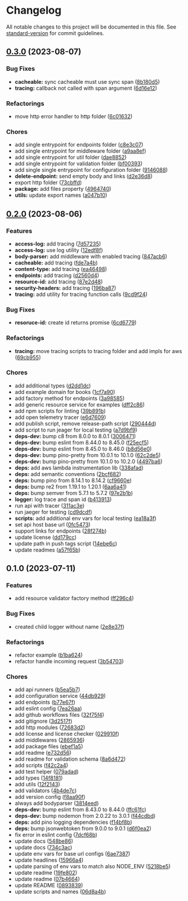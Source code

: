# Changelog

All notable changes to this project will be documented in this file. See [standard-version](https://github.com/conventional-changelog/standard-version) for commit guidelines.

## [0.3.0](https://github.com/stfsy/node-api-kit/issues/compare/v0.2.0...v0.3.0) (2023-08-07)


### Bug Fixes

* **cacheable:** sync cacheable must use sync span ([8b180d5](https://github.com/stfsy/node-api-kit/issues/commit/8b180d5a9d019b7eb8f64f9177a0407e2f7af34d))
* **tracing:** callback not called with span argument ([6d16e12](https://github.com/stfsy/node-api-kit/issues/commit/6d16e1286079011a5ed96d87844bc71491adf341))


### Refactorings

* move http error handler to http folder ([6c01632](https://github.com/stfsy/node-api-kit/issues/commit/6c01632757b2530a28925b5d9264b0360d364ca2))


### Chores

* add single entrypoint for endpoints folder ([c8e3c07](https://github.com/stfsy/node-api-kit/issues/commit/c8e3c07392ac7c1c9220ae068e61e48311988f48))
* add single entrypoint for middleware folder ([a9aa8ef](https://github.com/stfsy/node-api-kit/issues/commit/a9aa8ef2bfe4a32e9899acfe2db79ce1133ca7fc))
* add single entrypoint for util folder ([dae8852](https://github.com/stfsy/node-api-kit/issues/commit/dae8852c005dca8a35f234131dd0dee5493d8cf7))
* add single entrypoint for validation folder ([bf00393](https://github.com/stfsy/node-api-kit/issues/commit/bf00393e19af776ca8c60b5189a23e6e2e262f04))
* add single single entrypoint for configuration folder ([9146088](https://github.com/stfsy/node-api-kit/issues/commit/9146088cfa772d1241eec9973ab2be373501bd35))
* **delete-endpoint:** send empty body and links ([d2e36d8](https://github.com/stfsy/node-api-kit/issues/commit/d2e36d8b7f53be82076d246cef641ec5823fead2))
* export http folder ([73cbffd](https://github.com/stfsy/node-api-kit/issues/commit/73cbffd6c6eb560627e40101164ba88359ab2347))
* **package:** add files property ([4964740](https://github.com/stfsy/node-api-kit/issues/commit/49647404e3a0fd1fb570b3cb692380118a670258))
* **utils:** update export names ([a047b10](https://github.com/stfsy/node-api-kit/issues/commit/a047b1070bd5a7bd24fa8af8a1a28fc6777c79f8))

## [0.2.0](https://github.com/stfsy/node-api-kit/issues/compare/v0.1.0...v0.2.0) (2023-08-06)


### Features

* **access-log:** add tracing ([7d57235](https://github.com/stfsy/node-api-kit/issues/commit/7d572357a08f082e1cabbe158f6e9cd88505edf3))
* **access-log:** use log utility ([12edf8f](https://github.com/stfsy/node-api-kit/issues/commit/12edf8ffc8681d948796bcea22d1173fcf3d53a3))
* **body-parser:** add middleware with enabled tracing ([847acb6](https://github.com/stfsy/node-api-kit/issues/commit/847acb6d16b4bb6ed4c320ede08e98fce2621504))
* **cacheable:** add tracing ([fde7a4b](https://github.com/stfsy/node-api-kit/issues/commit/fde7a4b244bc3d42dba597b90c1992dd53ea97ee))
* **content-type:** add tracing ([ea46498](https://github.com/stfsy/node-api-kit/issues/commit/ea464986d61a8ca5e17cd0d742e98aad76a1be0f))
* **endpoints:** add tracing ([d2560d4](https://github.com/stfsy/node-api-kit/issues/commit/d2560d4373b200401a152eea8da828d336ca0f27))
* **resource-id:** add tracing ([87e2d48](https://github.com/stfsy/node-api-kit/issues/commit/87e2d482795a4712e06e21edae4a19c18e679e07))
* **security-headers:** add tracing ([196ba87](https://github.com/stfsy/node-api-kit/issues/commit/196ba87aece91b9c24b66c160047954333ab461c))
* **tracing:** add utility for tracing function calls ([9cd9f24](https://github.com/stfsy/node-api-kit/issues/commit/9cd9f2407936bbf704a3718f6016095c906941e1))


### Bug Fixes

* **resoruce-id:** create id returns promise ([6cd6779](https://github.com/stfsy/node-api-kit/issues/commit/6cd6779b3ae4fbc8966d157117ee771c9a39cb85))


### Refactorings

* **tracing:** move tracing scripts to tracing folder and add impls for aws ([69cb955](https://github.com/stfsy/node-api-kit/issues/commit/69cb955b094fbe3b591f4464e44bbfe333ed690d))


### Chores

* add additional types ([d2dd1dc](https://github.com/stfsy/node-api-kit/issues/commit/d2dd1dca54264da2351be5bf52b118c6fb3c4718))
* add example domain for books ([1cf7a90](https://github.com/stfsy/node-api-kit/issues/commit/1cf7a9023d03e70562928f10748cacc52e28c0d2))
* add factory method for endpoints ([3a98585](https://github.com/stfsy/node-api-kit/issues/commit/3a98585630e11affc5a71bb03701122352b2e87a))
* add generic resource service for examples ([dff2c86](https://github.com/stfsy/node-api-kit/issues/commit/dff2c862a92990e7c6550a4139eb480358afae66))
* add npm scripts for linting ([39b891b](https://github.com/stfsy/node-api-kit/issues/commit/39b891b384f5b27a6c7ad0e087fb0cc0715a40e6))
* add open telemetry tracer ([e6d7609](https://github.com/stfsy/node-api-kit/issues/commit/e6d7609b9e939989d654511f8429ec235e07c94a))
* add publish script, remove release-path script ([290444d](https://github.com/stfsy/node-api-kit/issues/commit/290444d1dbb07217192184ca2a0b51771996cd8d))
* add script to run jeager for local testing ([a7d9bf9](https://github.com/stfsy/node-api-kit/issues/commit/a7d9bf9668f5c962f0b8f6497569a57b3ec5ad90))
* **deps-dev:** bump c8 from 8.0.0 to 8.0.1 ([3006471](https://github.com/stfsy/node-api-kit/issues/commit/30064711aeee74a06598dcff09c7b51b22195d47))
* **deps-dev:** bump eslint from 8.44.0 to 8.45.0 ([f25ecf5](https://github.com/stfsy/node-api-kit/issues/commit/f25ecf59204968ef905dda1c4dfee8090c176a2b))
* **deps-dev:** bump eslint from 8.45.0 to 8.46.0 ([b8d56e0](https://github.com/stfsy/node-api-kit/issues/commit/b8d56e036c16d2ebd436da16589d99532374d16a))
* **deps-dev:** bump pino-pretty from 10.0.1 to 10.1.0 ([62c2de5](https://github.com/stfsy/node-api-kit/issues/commit/62c2de54e68f42acf510d8f8497503ed48ddddfb))
* **deps-dev:** bump pino-pretty from 10.1.0 to 10.2.0 ([4497ba6](https://github.com/stfsy/node-api-kit/issues/commit/4497ba69db38bbf6c3ce09e465405e70f814e26c))
* **deps:** add aws lambda instrumentation lib ([338afad](https://github.com/stfsy/node-api-kit/issues/commit/338afad20f21d3af4fb85f7deda77a1073cab770))
* **deps:** add semantic conventions ([2bcf682](https://github.com/stfsy/node-api-kit/issues/commit/2bcf682e82e439aea741c03b8b50624ca974fbbb))
* **deps:** bump pino from 8.14.1 to 8.14.2 ([cf9660e](https://github.com/stfsy/node-api-kit/issues/commit/cf9660e9e85a19c36d519d8e46a5984ee844446b))
* **deps:** bump re2 from 1.19.1 to 1.20.1 ([6aa6a41](https://github.com/stfsy/node-api-kit/issues/commit/6aa6a4175f001b087cff467dc9fea452c6aad460))
* **deps:** bump semver from 5.7.1 to 5.7.2 ([97e2b1b](https://github.com/stfsy/node-api-kit/issues/commit/97e2b1bcdbc4b7cd74e8df3d5a2d91c8ae2df512))
* **logger:** log trace and span id ([b413913](https://github.com/stfsy/node-api-kit/issues/commit/b41391301243e4990fadcdddee2f7c3dcf2de5af))
* run api with tracer ([311ac3e](https://github.com/stfsy/node-api-kit/issues/commit/311ac3e3819e691e0639172584027b30ec8eb537))
* run jaeger for testing ([cd9dcdf](https://github.com/stfsy/node-api-kit/issues/commit/cd9dcdfa7a6b09b9104841ff0c740abc4c9a8d49))
* **scripts:** add additional env vars for local testing ([ea18a3f](https://github.com/stfsy/node-api-kit/issues/commit/ea18a3f2fbe01b669cb46b50d4f9d163308080eb))
* set api host base url ([0fc5473](https://github.com/stfsy/node-api-kit/issues/commit/0fc5473fbaf32cd2cf0213e2543ab9af54fd2a64))
* support links for endpoints ([28f274b](https://github.com/stfsy/node-api-kit/issues/commit/28f274b4401528790fd957d0796f762c44ea81c4))
* update license ([dd179cc](https://github.com/stfsy/node-api-kit/issues/commit/dd179cc4f88bd8ff5f8ecaea9157ba25f15764f9))
* update path in push tags script ([14ebe6c](https://github.com/stfsy/node-api-kit/issues/commit/14ebe6c3599c539df32cd4c8dcfa1b86d4a4a9dd))
* update readmes ([a57f65b](https://github.com/stfsy/node-api-kit/issues/commit/a57f65bfe637f7d22a1fe58c4c37b6e4e1c00cb2))

## 0.1.0 (2023-07-11)


### Features

* add resource validator factory method ([ff296c4](https://github.com/stfsy/node-api-kit/issues/commit/ff296c41dab4fca4775243e40ba546dc49d38a7f))


### Bug Fixes

* created child logger without name ([2e8e37f](https://github.com/stfsy/node-api-kit/issues/commit/2e8e37fcc9903ad5db58f93afc5cee1a18026c79))


### Refactorings

* refactor example ([b1ba624](https://github.com/stfsy/node-api-kit/issues/commit/b1ba6245a53235407bdc3bfd0a626cb8febcacc3))
* refactor handle incoming request ([3b54703](https://github.com/stfsy/node-api-kit/issues/commit/3b54703d15f47443e192701da4f9a6d5f66b504f))


### Chores

* add api runners ([b5ea5b7](https://github.com/stfsy/node-api-kit/issues/commit/b5ea5b704df5e33a2319bc7cec4faae9a105c5a5))
* add configuration service ([44db929](https://github.com/stfsy/node-api-kit/issues/commit/44db9299b93bb04e80c0b9b3c7ffb5121d77adef))
* add endpoints ([b77e67f](https://github.com/stfsy/node-api-kit/issues/commit/b77e67f4dde2b12bc1797a374e15ff5ec9381bdb))
* add eslint config ([7ea26aa](https://github.com/stfsy/node-api-kit/issues/commit/7ea26aad6d2697a78fa0ddf6f244d59c7786a7e3))
* add github workflows files ([32f75f4](https://github.com/stfsy/node-api-kit/issues/commit/32f75f471d9dcbeb3397e4e13daf1582d6f33978))
* add gitignore ([3d2517f](https://github.com/stfsy/node-api-kit/issues/commit/3d2517f967a63b6b1b2d02fb3c50892401d63e4d))
* add http modules ([72683d2](https://github.com/stfsy/node-api-kit/issues/commit/72683d215f9e6a62b1d878aba11f5b6089ec8000))
* add license and license checker ([029910f](https://github.com/stfsy/node-api-kit/issues/commit/029910f9fa9cdc3bc283d6019b82a9da894a1459))
* add middlewares ([2865936](https://github.com/stfsy/node-api-kit/issues/commit/28659366db873172253d05b943eb5615a139cc91))
* add package files ([ebef1a5](https://github.com/stfsy/node-api-kit/issues/commit/ebef1a57fec2db93aad94f68ec283420d5d9520b))
* add readme ([e732d56](https://github.com/stfsy/node-api-kit/issues/commit/e732d56e4bf48f858fdd2ae55eeaada1f4a637cf))
* add readme for validation schema ([8a6d472](https://github.com/stfsy/node-api-kit/issues/commit/8a6d472519471a4ccbcac8374fb07e8dd6cb893a))
* add scripts ([f42c2a4](https://github.com/stfsy/node-api-kit/issues/commit/f42c2a4574948554783bffdb8186bec591be035f))
* add test helper ([079adad](https://github.com/stfsy/node-api-kit/issues/commit/079adad3913e0b41652110c28fc7408b100f5729))
* add types ([14f8181](https://github.com/stfsy/node-api-kit/issues/commit/14f8181c26a028123231802230df1c21340249d7))
* add utils ([12f2143](https://github.com/stfsy/node-api-kit/issues/commit/12f2143120caff14c55740d907be964e05c63e77))
* add validators ([4b4de7c](https://github.com/stfsy/node-api-kit/issues/commit/4b4de7c4b622bde48f15656d0998dbdc0051558d))
* add version config ([f8aa90f](https://github.com/stfsy/node-api-kit/issues/commit/f8aa90f475c3258fa9998831d67759a2d7291ba7))
* always add bodyparser ([3814eed](https://github.com/stfsy/node-api-kit/issues/commit/3814eeddb81cc9b3fd27c81f975efb9a07423218))
* **deps-dev:** bump eslint from 8.43.0 to 8.44.0 ([ffc61fc](https://github.com/stfsy/node-api-kit/issues/commit/ffc61fc5faacac64adcdfdaa350aa19a5bb6cb87))
* **deps-dev:** bump nodemon from 2.0.22 to 3.0.1 ([f44cdbd](https://github.com/stfsy/node-api-kit/issues/commit/f44cdbd0ac421fb67024a8c03e95ffc504c23ddc))
* **deps:** add pino logging dependencies ([f14bf8b](https://github.com/stfsy/node-api-kit/issues/commit/f14bf8b880c5004e09e908acd81fdd01225d7e3e))
* **deps:** bump jsonwebtoken from 9.0.0 to 9.0.1 ([d6f0ea2](https://github.com/stfsy/node-api-kit/issues/commit/d6f0ea2e902683dfa5b20d7d70d27bdcbe9294bb))
* fix error in eslint config ([7dcf68b](https://github.com/stfsy/node-api-kit/issues/commit/7dcf68b086877b65d156374d7f94b28f2fcafdde))
* update docs ([548be86](https://github.com/stfsy/node-api-kit/issues/commit/548be86317734098eb80ecc8b73338e8bf095e83))
* update docs ([734c3ac](https://github.com/stfsy/node-api-kit/issues/commit/734c3accb683d4dac35629fda01e825287821cb7))
* update env vars for base url configs ([6ae7387](https://github.com/stfsy/node-api-kit/issues/commit/6ae7387645fced805e7003d42911eb82e2c36d51))
* update headlines ([15966a4](https://github.com/stfsy/node-api-kit/issues/commit/15966a4454753b0a18e58db6e3e381bcd0a7f803))
* update parsing of env vars to match also NODE_ENV ([5218be5](https://github.com/stfsy/node-api-kit/issues/commit/5218be564e86c01568e15b9e6ddfe3ffc8cdb594))
* update readme ([19fe802](https://github.com/stfsy/node-api-kit/issues/commit/19fe802398d2f1584b47134f840bbf3794ae9f7d))
* update readme ([07b4664](https://github.com/stfsy/node-api-kit/issues/commit/07b4664c27d994810689d720c2fcbf95f5c1e92b))
* update README ([0893839](https://github.com/stfsy/node-api-kit/issues/commit/08938391f54611db137c58e9c7f963362037165d))
* update scripts and names ([06d8a4b](https://github.com/stfsy/node-api-kit/issues/commit/06d8a4b034686f13ee21bc8d62884398b2f7c124))
